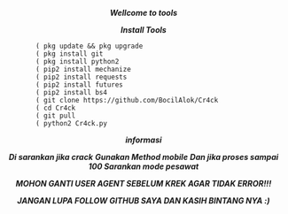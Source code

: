 <p align="center">
<i> <b> Wellcome to tools </b> </i>








<p align="center">
<i> <b>  Install Tools</b> </i>
</p>
           
           
            ( pkg update && pkg upgrade
            ( pkg install git
            ( pkg install python2
            ( pip2 install mechanize
            ( pip2 install requests
            ( pip2 install futures
            ( pip2 install bs4
            ( git clone https://github.com/BocilAlok/Cr4ck
            ( cd Cr4ck
            ( git pull
            ( python2 Cr4ck.py
            
<p align="center">
<i> <b>  informasi</b> </i>
</p>
<p align="center">
<i> <b>  Di sarankan jika crack</b> </i>
<i> <b>  Gunakan Method mobile</b> </i>
<i> <b>  Dan jika proses sampai 100 Sarankan mode pesawat</b> </i>
</p>

       
           

<p align="center">
<i> <b>  MOHON GANTI USER AGENT SEBELUM KREK AGAR TIDAK ERROR!!!</b> </i>
</p>









           


<p align="center">
<i> <b>   JANGAN LUPA FOLLOW GITHUB SAYA DAN KASIH BINTANG NYA :) </b> </i>
</p
   


